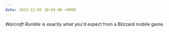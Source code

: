 ```yaml
---
date: 2023-11-05 10:04:00 +0900
---
```


_Warcraft Rumble_ is exactly what you'd expect from a Blizzard mobile game.
